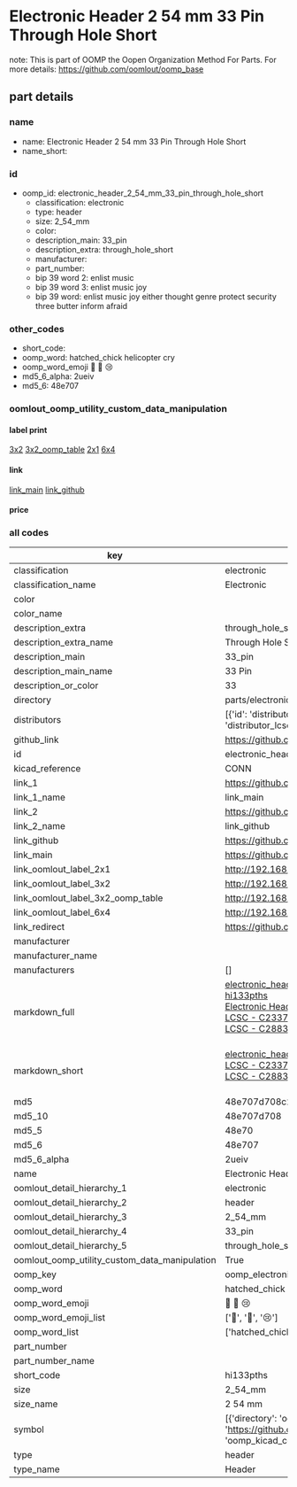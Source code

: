# Electronic Header 2 54 mm 33 Pin Through Hole Short  

note: This is part of OOMP the Oopen Organization Method For Parts. For more details: https://github.com/oomlout/oomp_base

##  part details
  







### name
* name: Electronic Header 2 54 mm 33 Pin Through Hole Short
* name_short: 
### id
* oomp_id: electronic_header_2_54_mm_33_pin_through_hole_short
  * classification: electronic
  * type: header
  * size: 2_54_mm
  * color: 
  * description_main: 33_pin
  * description_extra: through_hole_short
  * manufacturer: 
  * part_number: 
  * bip 39 word 2: enlist music
  * bip 39 word 3: enlist music joy
  * bip 39 word: enlist music joy either thought genre protect security three butter inform afraid

### other_codes
* short_code: 
* oomp_word: hatched_chick helicopter cry
* oomp_word_emoji :hatched_chick: :helicopter: :cry:
* md5_6_alpha: 2ueiv
* md5_6: 48e707






### oomlout_oomp_utility_custom_data_manipulation
#### label print
[3x2](http://192.168.1.245:1112/?label=oomp%202ueiv)
[3x2_oomp_table](http://192.168.1.108:1112/?label=oomp%202ueiv)
[2x1](http://192.168.1.242:1112/?label=oomp%202ueiv)
[6x4](http://192.168.1.55:1112/?label=oomp%202ueiv)    

#### link

[link_main](https://github.com/oomlout/oomlout_oomp_version_1_messy/tree/main/parts/electronic_header_2_54_mm_33_pin_through_hole_short) [link_github](https://github.com/oomlout/oomlout_oomp_version_1_messy/tree/main/parts/electronic_header_2_54_mm_33_pin_through_hole_short)                             

#### price







### all codes 
| key | value |  
| --- | --- |  
| classification | electronic |  
| classification_name | Electronic |  
| color |  |  
| color_name |  |  
| description_extra | through_hole_short |  
| description_extra_name | Through Hole Short |  
| description_main | 33_pin |  
| description_main_name | 33 Pin |  
| description_or_color | 33 |  
| directory | parts/electronic_header_2_54_mm_33_pin_through_hole_short |  
| distributors | [{'id': 'distributor_lcsc', 'link': 'https://lcsc.com/product-detail/C2337.html', 'name': 'LCSC', 'part_number': 'C2337'}, {'id': 'distributor_lcsc', 'link': 'https://lcsc.com/product-detail/C2883695.html', 'name': 'LCSC', 'part_number': 'C2883695'}] |  
| github_link | https://github.com/oomlout/oomlout_oomp_part_src/tree/main/parts/electronic_header_2_54_mm_33_pin_through_hole_short |  
| id | electronic_header_2_54_mm_33_pin_through_hole_short |  
| kicad_reference | CONN |  
| link_1 | https://github.com/oomlout/oomlout_oomp_version_1_messy/tree/main/parts/electronic_header_2_54_mm_33_pin_through_hole_short |  
| link_1_name | link_main |  
| link_2 | https://github.com/oomlout/oomlout_oomp_version_1_messy/tree/main/parts/electronic_header_2_54_mm_33_pin_through_hole_short |  
| link_2_name | link_github |  
| link_github | https://github.com/oomlout/oomlout_oomp_version_1_messy/tree/main/parts/electronic_header_2_54_mm_33_pin_through_hole_short |  
| link_main | https://github.com/oomlout/oomlout_oomp_version_1_messy/tree/main/parts/electronic_header_2_54_mm_33_pin_through_hole_short |  
| link_oomlout_label_2x1 | http://192.168.1.242:1112/?label=oomp%202ueiv |  
| link_oomlout_label_3x2 | http://192.168.1.245:1112/?label=oomp%202ueiv |  
| link_oomlout_label_3x2_oomp_table | http://192.168.1.108:1112/?label=oomp%202ueiv |  
| link_oomlout_label_6x4 | http://192.168.1.55:1112/?label=oomp%202ueiv |  
| link_redirect | https://github.com/oomlout/oomlout_oomp_version_1_messy/tree/main/parts/electronic_header_2_54_mm_33_pin_through_hole_short |  
| manufacturer |  |  
| manufacturer_name |  |  
| manufacturers | [] |  
| markdown_full | [electronic_header_2_54_mm_33_pin_through_hole_short](none)<br>[hi133pths](none)<br>[Electronic Header 2 54 Mm 33 Pin Through Hole Short](none)<br>[LCSC - C2337<br>](https://lcsc.com/product-detail/C2337.html)[LCSC - C2883695<br>](https://lcsc.com/product-detail/C2883695.html)<br> |  
| markdown_short | [electronic_header_2_54_mm_33_pin_through_hole_short](none)<br>[LCSC - C2337<br>](https://lcsc.com/product-detail/C2337.html)[LCSC - C2883695<br>](https://lcsc.com/product-detail/C2883695.html)<br> |  
| md5 | 48e707d708c2d59584707470f1247a56 |  
| md5_10 | 48e707d708 |  
| md5_5 | 48e70 |  
| md5_6 | 48e707 |  
| md5_6_alpha | 2ueiv |  
| name | Electronic Header 2 54 mm 33 Pin Through Hole Short |  
| oomlout_detail_hierarchy_1 | electronic |  
| oomlout_detail_hierarchy_2 | header |  
| oomlout_detail_hierarchy_3 | 2_54_mm |  
| oomlout_detail_hierarchy_4 | 33_pin |  
| oomlout_detail_hierarchy_5 | through_hole_short |  
| oomlout_oomp_utility_custom_data_manipulation | True |  
| oomp_key | oomp_electronic_header_2_54_mm_33_pin_through_hole_short |  
| oomp_word | hatched_chick helicopter cry |  
| oomp_word_emoji | :hatched_chick: :helicopter: :cry: |  
| oomp_word_emoji_list | [':hatched_chick:', ':helicopter:', ':cry:'] |  
| oomp_word_list | ['hatched_chick', 'helicopter', 'cry'] |  
| part_number |  |  
| part_number_name |  |  
| short_code | hi133pths |  
| size | 2_54_mm |  
| size_name | 2 54 mm |  
| symbol | [{'directory': 'oomlout_oomp_symbol_bot/symbols/kicad_connector_conn_01x33_pin//working/working.kicad_sym', 'index': 0, 'link': 'https://github.com/oomlout/oomlout_oomp_symbol_bot/tree/main/symbols/kicad_connector_conn_01x33_pin', 'oomp_key': 'oomp_kicad_connector_conn_01x33_pin'}] |  
| type | header |  
| type_name | Header |  
